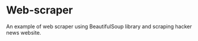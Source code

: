 # Web-scraper
An example of web scraper using BeautifulSoup library and scraping hacker news website.
